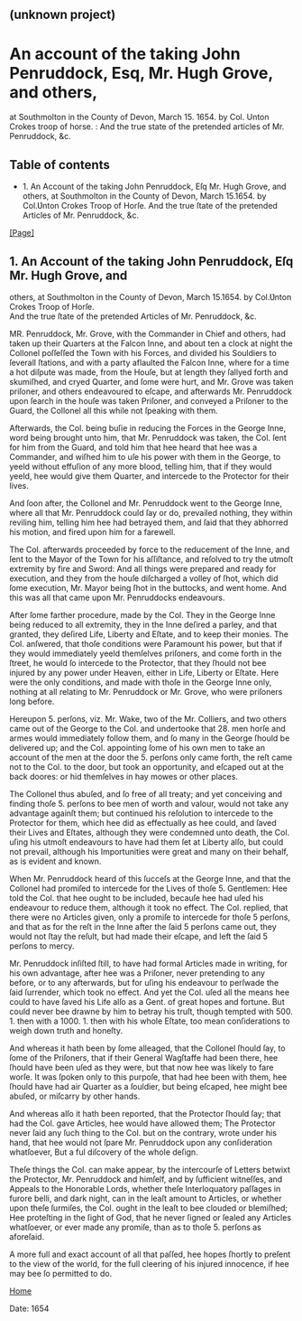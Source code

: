 ## (unknown project)

# An account of the taking John Penruddock, Esq, Mr. Hugh Grove, and others,
at Southmolton in the County of Devon, March 15. 1654. by Col. Unton Crokes
troop of horse. : And the true state of the pretended articles of Mr.
Penruddock, &c.

## Table of contents

  * 1\. An Account of the taking John Penruddock, Eſq Mr. Hugh Grove, and others, at Southmolton in the County of Devon, March 15.1654. by Col.Ʋnton Crokes Troop of Horſe. And the true ſtate of the pretended Articles of Mr. Penruddock, &c.

[[Page]](http://eebo.chadwyck.com/downloadtiff?vid=172438&page=1)

## 1\. An Account of the taking John Penruddock, Eſq Mr. Hugh Grove, and
others, at Southmolton in the County of Devon, March 15.1654. by Col.Ʋnton
Crokes Troop of Horſe.  
And the true ſtate of the pretended Articles of Mr. Penruddock, &c.

MR. Penruddock, Mr. Grove, with the Commander in Chief and others, had taken
up their Quarters at the Falcon Inne, and about ten a clock at night the
Collonel poſſeſſed the Town with his Forces, and divided his Souldiers to
ſeverall ſtations, and with a party aflaulted the Falcon Inne, where for a
time a hot diſpute was made, from the Houſe, but at length they ſallyed forth
and skumiſhed, and cryed Quarter, and ſome were hurt, and Mr. Grove was taken
priſoner, and others endeavoured to eſcape, and afterwards Mr. Penruddock upon
ſearch in the houſe was taken Priſoner, and convey­ed a Priſoner to the Guard,
the Collonel all this while not ſpeaking with them.

Afterwards, the Col. being buſie in reducing the Forces in the George Inne,
word being brought unto him, that Mr. Penruddock was ta­ken, the Col. ſent for
him from the Guard, and told him that hee heard that hee was a Commander, and
wiſhed him to uſe his power with them in the George, to yeeld without effuſion
of any more blood, telling him, that if they would yeeld, hee would give them
Quarter, and intercede to the Protector for their lives.

And ſoon after, the Collonel and Mr. Penruddock went to the George Inne, where
all that Mr. Penruddock could ſay or do, prevailed nothing, they within
reviling him, telling him hee had betrayed them, and ſaid that they abhorred
his motion, and fired upon him for a farewell.

The Col. afterwards proceeded by force to the reducement of the Inne, and ſent
to the Mayor of the Town for his aſſiſtance, and re­ſolved to try the utmoſt
extremity by fire and Sword: And all things were prepared and ready for
execution, and they from the houſe diſcharged a volley of ſhot, which did ſome
execution, Mr. Mayor being ſhot in the buttocks, and went home. And this was
all that came upon Mr. Penruddocks endeavours.

After ſome farther procedure, made by the Col. They in the George Inne being
reduced to all extremity, they in the Inne deſired a par­ley, and that
granted, they deſired Life, Liberty and Eſtate, and to keep their monies. The
Col. anſwered, that thoſe conditions were Paramount his power, but that if
they would immediately yeeld themſelves priſoners, and come forth in the
ſtreet, he would ſo inter­cede to the Protector, that they ſhould not bee
injured by any power under Heaven, either in Life, Liberty or Eſtate. Here
were the only conditions, and made with thoſe in the George Inne only, nothing
at all relating to Mr. Penruddock or Mr. Grove, who were priſo­ners long
before.

Hereupon 5. perſons, viz. Mr. Wake, two of the Mr. Colliers, and two others
came out of the George to the Col. and undertooke that 28. men horſe and armes
would immediately follow them, and ſo many in the George ſhould be delivered
up; and the Col. appoint­ing ſome of his own men to take an account of the men
at the door the 5. perſons only came forth, the reſt came not to the Col. to
the door, but took an opportunity, and eſcaped out at the back doores: or hid
themſelves in hay mowes or other places.

The Collonel thus abuſed, and ſo free of all treaty; and yet conceiving and
finding thoſe 5. perſons to bee men of worth and valour, would not take any
advantage againſt them; but continued his reſolution to intercede to the
Protector for them, which hee did as ef­fectually as hee could, and ſaved
their Lives and Eſtates, although they were condemned unto death, the Col.
uſing his utmoſt en­deavours to have had them ſet at Liberty alſo, but could
not prevail, although his Importunities were great and many on their behalf,
as is evident and known.

When Mr. Penruddock heard of this ſucceſs at the George Inne, and that the
Collonel had promiſed to intercede for the Lives of thoſe 5. Gentlemen: Hee
told the Col. that hee ought to be included, becauſe hee had uſed his
endeavour to reduce them, although it took no effect. The Col. replied, that
there were no Articles given, only a promiſe to intercede for thoſe 5 perſons,
and that as for the reſt in the Inne after the ſaid 5 perſons came out, they
would not ſtay the reſult, but had made their eſcape, and left the ſaid 5
perſons to mercy.

Mr. Penruddock inſiſted ſtill, to have had formal Articles made in writing,
for his own advantage, after hee was a Priſoner, never pretending to any
before, or to any afterwards, but for uſing his endeavour to perſwade the ſaid
ſurrender, which took no effect. And yet the Col. uſed all the means hee could
to have ſaved his Life alſo as a Gent. of great hopes and fortune. But could
never bee drawne by him to betray his truſt, though tempted with 500. 1. then
with a 1000. 1. then with his whole Eſtate, too mean conſiderations to weigh
down truth and honeſty.

And whereas it hath been by ſome alleaged, that the Collonel ſhould ſay, to
ſome of the Priſoners, that if their General Wagſtaffe had been there, hee
ſhould have been uſed as they were, but that now hee was likely to fare worſe.
It was ſpoken only to this purpoſe, that had hee been with them, hee ſhould
have had air Quarter as a ſouldier, but being eſcaped, hee might bee abuſed,
or miſcarry by other hands.

And whereas alſo it hath been reported, that the Protector ſhould ſay; that
had the Col. gave Articles, hee would have allowed them; The Protector never
ſaid any ſuch thing to the Col. but on the contrary, wrote under his hand,
that hee would not ſpare Mr. Penruddock upon any conſideration whatſoever, But
a ful diſcovery of the whole deſign.

Theſe things the Col. can make appear, by the intercourſe of Letters betwixt
the Protector, Mr. Penruddock and himſelf, and by ſuf­ficient witneſſes, and
Appeals to the Honorable Lords, whether theſe Interloquatory paſſages in
furore belli, and dark night, can in the leaſt amount to Articles, or whether
upon theſe ſurmiſes, the Col. ought in the leaſt to bee clouded or blemiſhed;
Hee proteſting in the ſight of God, that he never ſigned or ſealed any
Articles whatſoever, or ever made any promiſe, than as to thoſe 5. perſons as
aforeſaid.

A more full and exact account of all that paſſed, hee hopes ſhortly to preſent
to the view of the world, for the full cleer­ing of his injured innocence, if
hee may bee ſo permitted to do.

[Home](/)

Date: 1654  

